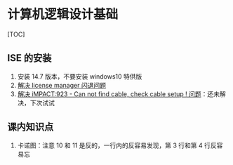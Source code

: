 # 计算机逻辑设计基础

[TOC]

## ISE 的安装

1. 安装 14.7 版本，不要安装 windows10 特供版
2. [解决 license manager 闪退问题](https://blog.csdn.net/qq_43066051/article/details/108695253)
3. [解决 iMPACT:923 - Can not find cable, check cable setup ! 问题](https://blog.csdn.net/qq_24815615/article/details/80382184)：还未解决，下次试试

## 课内知识点

1. 卡诺图：注意 10 和 11 是反的，一行内的反容易发现，第 3 行和第 4 行反容易忘